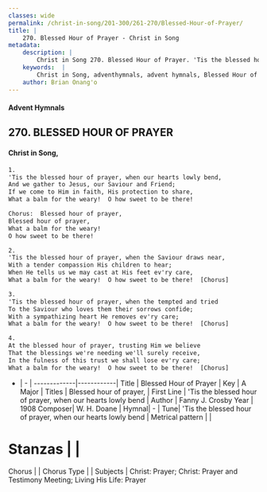 ```yaml
---
classes: wide
permalink: /christ-in-song/201-300/261-270/Blessed-Hour-of-Prayer/
title: |
    270. Blessed Hour of Prayer - Christ in Song
metadata:
    description: |
        Christ in Song 270. Blessed Hour of Prayer. 'Tis the blessed hour of prayer, when our hearts lowly bend, And we gather to Jesus, our Saviour and Friend; If we come to Him in faith, His protection to share, What a balm for the weary!  O how sweet to be there! Chorus:  Blessed hour of prayer, Blessed hour of prayer, What a balm for the weary! O how sweet to be there!
    keywords:  |
        Christ in Song, adventhymnals, advent hymnals, Blessed Hour of Prayer, 'Tis the blessed hour of prayer, when our hearts lowly bend. Blessed hour of prayer,
    author: Brian Onang'o
---
```


#### Advent Hymnals
## 270. BLESSED HOUR OF PRAYER
####  Christ in Song,

```txt
1.
'Tis the blessed hour of prayer, when our hearts lowly bend,
And we gather to Jesus, our Saviour and Friend;
If we come to Him in faith, His protection to share,
What a balm for the weary!  O how sweet to be there!

Chorus:  Blessed hour of prayer,
Blessed hour of prayer,
What a balm for the weary!
O how sweet to be there!

2.
'Tis the blessed hour of prayer, when the Saviour draws near,
With a tender compassion His children to hear;
When He tells us we may cast at His feet ev'ry care,
What a balm for the weary!  O how sweet to be there!  [Chorus]

3.
'Tis the blessed hour of prayer, when the tempted and tried
To the Saviour who loves them their sorrows confide;
With a sympathizing heart He removes ev'ry care;
What a balm for the weary!  O how sweet to be there!  [Chorus]

4.
At the blessed hour of prayer, trusting Him we believe
That the blessings we're needing we'll surely receive,
In the fulness of this trust we shall lose ev'ry care;
What a balm for the weary!  O how sweet to be there!  [Chorus]

```

- |   -  |
-------------|------------|
Title | Blessed Hour of Prayer |
Key | A Major |
Titles | Blessed hour of prayer, |
First Line | 'Tis the blessed hour of prayer, when our hearts lowly bend |
Author | Fanny J. Crosby
Year | 1908
Composer| W. H. Doane |
Hymnal|  - |
Tune| 'Tis the blessed hour of prayer, when our hearts lowly bend |
Metrical pattern | |
# Stanzas |  |
Chorus |  |
Chorus Type |  |
Subjects | Christ: Prayer; Christ: Prayer and Testimony Meeting; Living His Life: Prayer<span id='more_topics' style='display:none'>; Living His Life: Prayer and Testimony Meeting |
Texts | undefined |
Print Texts | 
Scripture Song |  |
    
